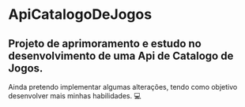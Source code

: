 # ApiCatalogoDeJogos
## Projeto de aprimoramento e estudo no desenvolvimento de uma Api de Catalogo de Jogos.

Ainda pretendo implementar algumas alterações, tendo como objetivo desenvolver mais minhas habilidades. 💻

